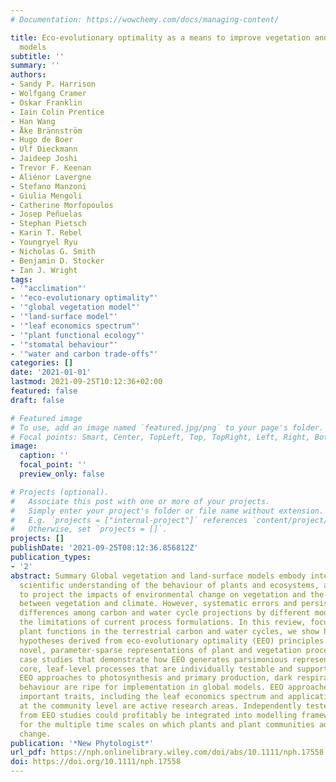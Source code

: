 ```yaml
---
# Documentation: https://wowchemy.com/docs/managing-content/

title: Eco-evolutionary optimality as a means to improve vegetation and land-surface
  models
subtitle: ''
summary: ''
authors:
- Sandy P. Harrison
- Wolfgang Cramer
- Oskar Franklin
- Iain Colin Prentice
- Han Wang
- Åke Brännström
- Hugo de Boer
- Ulf Dieckmann
- Jaideep Joshi
- Trevor F. Keenan
- Aliénor Lavergne
- Stefano Manzoni
- Giulia Mengoli
- Catherine Morfopoulos
- Josep Peñuelas
- Stephan Pietsch
- Karin T. Rebel
- Youngryel Ryu
- Nicholas G. Smith
- Benjamin D. Stocker
- Ian J. Wright
tags:
- '"acclimation"'
- '"eco-evolutionary optimality"'
- '"global vegetation model"'
- '"land-surface model"'
- '"leaf economics spectrum"'
- '"plant functional ecology"'
- '"stomatal behaviour"'
- '"water and carbon trade-offs"'
categories: []
date: '2021-01-01'
lastmod: 2021-09-25T10:12:36+02:00
featured: false
draft: false

# Featured image
# To use, add an image named `featured.jpg/png` to your page's folder.
# Focal points: Smart, Center, TopLeft, Top, TopRight, Left, Right, BottomLeft, Bottom, BottomRight.
image:
  caption: ''
  focal_point: ''
  preview_only: false

# Projects (optional).
#   Associate this post with one or more of your projects.
#   Simply enter your project's folder or file name without extension.
#   E.g. `projects = ["internal-project"]` references `content/project/deep-learning/index.md`.
#   Otherwise, set `projects = []`.
projects: []
publishDate: '2021-09-25T08:12:36.856812Z'
publication_types:
- '2'
abstract: Summary Global vegetation and land-surface models embody interdisciplinary
  scientific understanding of the behaviour of plants and ecosystems, and are indispensable
  to project the impacts of environmental change on vegetation and the interactions
  between vegetation and climate. However, systematic errors and persistently large
  differences among carbon and water cycle projections by different models highlight
  the limitations of current process formulations. In this review, focusing on core
  plant functions in the terrestrial carbon and water cycles, we show how unifying
  hypotheses derived from eco-evolutionary optimality (EEO) principles can provide
  novel, parameter-sparse representations of plant and vegetation processes. We present
  case studies that demonstrate how EEO generates parsimonious representations of
  core, leaf-level processes that are individually testable and supported by evidence.
  EEO approaches to photosynthesis and primary production, dark respiration and stomatal
  behaviour are ripe for implementation in global models. EEO approaches to other
  important traits, including the leaf economics spectrum and applications of EEO
  at the community level are active research areas. Independently tested modules emerging
  from EEO studies could profitably be integrated into modelling frameworks that account
  for the multiple time scales on which plants and plant communities adjust to environmental
  change.
publication: '*New Phytologist*'
url_pdf: https://nph.onlinelibrary.wiley.com/doi/abs/10.1111/nph.17558
doi: https://doi.org/10.1111/nph.17558
---
```

